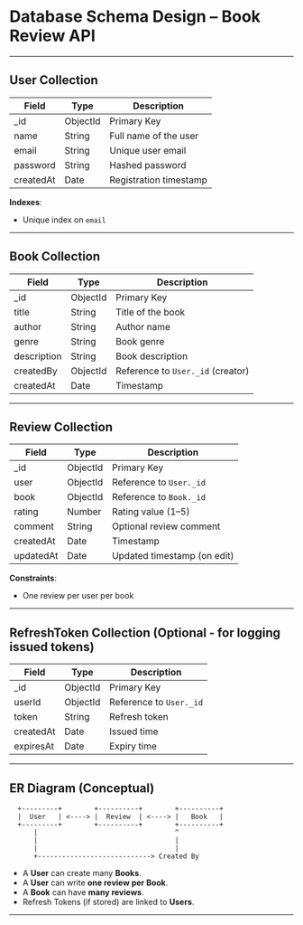 #  Database Schema Design – Book Review API

---

##  User Collection

| Field      | Type     | Description              |
|------------|----------|--------------------------|
| _id        | ObjectId | Primary Key              |
| name       | String   | Full name of the user    |
| email      | String   | Unique user email        |
| password   | String   | Hashed password          |
| createdAt  | Date     | Registration timestamp   |

**Indexes**:
- Unique index on `email`

---

## Book Collection

| Field       | Type       | Description                        |
|-------------|------------|------------------------------------|
| _id         | ObjectId   | Primary Key                        |
| title       | String     | Title of the book                  |
| author      | String     | Author name                        |
| genre       | String     | Book genre                         |
| description | String     | Book description                   |
| createdBy   | ObjectId   | Reference to `User._id` (creator)  |
| createdAt   | Date       | Timestamp                          |

---

##  Review Collection

| Field      | Type       | Description                        |
|------------|------------|------------------------------------|
| _id        | ObjectId   | Primary Key                        |
| user       | ObjectId   | Reference to `User._id`            |
| book       | ObjectId   | Reference to `Book._id`            |
| rating     | Number     | Rating value (1–5)                 |
| comment    | String     | Optional review comment            |
| createdAt  | Date       | Timestamp                          |
| updatedAt  | Date       | Updated timestamp (on edit)        |

**Constraints**:
- One review per user per book 

---

##  RefreshToken Collection (Optional - for logging issued tokens)

| Field      | Type       | Description                          |
|------------|------------|--------------------------------------|
| _id        | ObjectId   | Primary Key                          |
| userId     | ObjectId   | Reference to `User._id`              |
| token      | String     | Refresh token                        |
| createdAt  | Date       | Issued time                          |
| expiresAt  | Date       | Expiry time                          |

---

##  ER Diagram (Conceptual)

```plaintext
  +---------+        +----------+        +----------+
  |  User   | <----> |  Review  | <----> |   Book   |
  +---------+        +----------+        +----------+
      |                                  ^
      |                                  |
      |                                  |
      +----------------------------> Created By
````

* A **User** can create many **Books**.
* A **User** can write **one review per Book**.
* A **Book** can have **many reviews**.
* Refresh Tokens (if stored) are linked to **Users**.

---